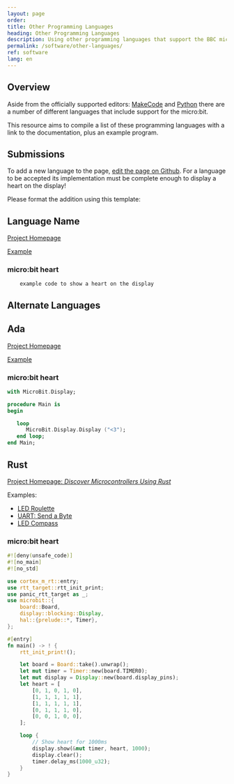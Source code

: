 ```yaml
---
layout: page
order:
title: Other Programming Languages
heading: Other Programming Languages
description: Using other programming languages that support the BBC micro:bit
permalink: /software/other-languages/
ref: software
lang: en
---
```


## Overview

Aside from the officially supported editors: [MakeCode](https://makecode.microbit.org)  and [Python](https://python.microbit.org) there are a number of different languages that include support for the micro:bit.

This resource aims to compile a list of these programming languages with a link to the documentation, plus an example program.

## Submissions

To add a new language to the page, [edit the page on  Github](http://github.com/microbit-foundation/dev-docs/edit/master/software/other-languages.md). For a language to be accepted its implementation must be complete enough to display a heart on the display!

Please format the addition using this template:

## Language Name

[Project Homepage](https://example.com)

[Example](https://example.com)

### micro:bit heart

```
    example code to show a heart on the display
```

## Alternate Languages

## Ada

[Project Homepage](https://blog.adacore.com/ada-on-the-microbit)

[Example](https://github.com/AdaCore/Ada_Drivers_Library/tree/master/examples/MicroBit/text_scrolling)

### micro:bit heart

```ada
with MicroBit.Display;

procedure Main is
begin

   loop
      MicroBit.Display.Display ("<3");
   end loop;
end Main;
```

## Rust

[Project Homepage: _Discover Microcontrollers Using Rust_](https://docs.rust-embedded.org/discovery/microbit/)

Examples:
  * [LED Roulette](https://docs.rust-embedded.org/discovery/microbit/05-led-roulette/)
  * [UART: Send a Byte](https://docs.rust-embedded.org/discovery/microbit/07-uart/send-a-single-byte.html)
  * [LED Compass](https://docs.rust-embedded.org/discovery/microbit/09-led-compass/)

### micro:bit heart

```rust
#![deny(unsafe_code)]
#![no_main]
#![no_std]

use cortex_m_rt::entry;
use rtt_target::rtt_init_print;
use panic_rtt_target as _;
use microbit::{
    board::Board,
    display::blocking::Display,
    hal::{prelude::*, Timer},
};

#[entry]
fn main() -> ! {
    rtt_init_print!();

    let board = Board::take().unwrap();
    let mut timer = Timer::new(board.TIMER0);
    let mut display = Display::new(board.display_pins);
    let heart = [
        [0, 1, 0, 1, 0],
        [1, 1, 1, 1, 1],
        [1, 1, 1, 1, 1],
        [0, 1, 1, 1, 0],
        [0, 0, 1, 0, 0],
    ];

    loop {
        // Show heart for 1000ms
        display.show(&mut timer, heart, 1000);
        display.clear();
        timer.delay_ms(1000_u32);
    }
}
